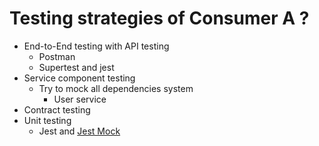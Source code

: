 # Testing strategies of Consumer A ?
* End-to-End testing with API testing
  * Postman
  * Supertest and jest
* Service component testing
  * Try to mock all dependencies system
    * User service
* Contract testing
* Unit testing
  * Jest and [Jest Mock](https://jestjs.io/docs/mock-functions)